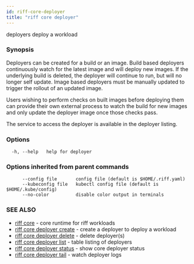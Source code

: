 ```yaml
---
id: riff-core-deployer
title: "riff core deployer"
---
```

deployers deploy a workload

### Synopsis

Deployers can be created for a build or an image. Build based deployers
continuously watch for the latest image and will deploy new images. If the
underlying build is deleted, the deployer will continue to run, but will no
longer self update. Image based deployers must be manually updated to trigger
the rollout of an updated image.

Users wishing to perform checks on built images before deploying them can
provide their own external process to watch the build for new images and only
update the deployer image once those checks pass.

The service to access the deployer is available in the deployer listing.

### Options

```
  -h, --help   help for deployer
```

### Options inherited from parent commands

```
      --config file       config file (default is $HOME/.riff.yaml)
      --kubeconfig file   kubectl config file (default is $HOME/.kube/config)
      --no-color          disable color output in terminals
```

### SEE ALSO

* [riff core](riff_core.md)	 - core runtime for riff workloads
* [riff core deployer create](riff_core_deployer_create.md)	 - create a deployer to deploy a workload
* [riff core deployer delete](riff_core_deployer_delete.md)	 - delete deployer(s)
* [riff core deployer list](riff_core_deployer_list.md)	 - table listing of deployers
* [riff core deployer status](riff_core_deployer_status.md)	 - show core deployer status
* [riff core deployer tail](riff_core_deployer_tail.md)	 - watch deployer logs

